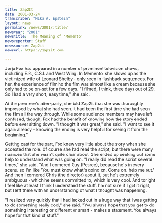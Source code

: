 ```yaml
---
title: Zap2It
date: 2001-03-24
transcriber: "Mika A. Epstein"
layout: news
permalink: /news/2001/:title/
newsyear: "2001"
newstitle:  The Meaning of 'Memento'
newsreporter: Staff
newssource: Zap2it
newsurl: https://zap2it.com

---
```


Jorja Fox has appeared in a number of prominent television shows, including E.R., C.S.I. and West Wing. In Memento, she shows up as the victimized wife of Leonard Shelby - only seen in flashback sequences. For her, the experience of filming the film was almost like a dream because she only had to be on-set for a few days. "I filmed, I think, three days out of 29. So I had a very short, easy time," she said.

At the premiere's after-party, she told Zap2it that she was thoroughly impressed by what she had seen. It had been the first time she had seen the film all the way through. While some audience members may have left confused, though, Fox had the benefit of knowing how the story ended before ever sitting down. "I thought it was great," she said. "I want to see it again already - knowing the ending is very helpful for seeing it from the beginning."

Getting cast for the part, Fox knew very little about the story when she accepted the role. Of course she had read the script, but there were many nuances that she wasn't quite clear about. She ended up seeking out some help to understand what was going on. "I really did read the script several times," she said. "And I cornered Guy (Pearce), because he's in every scene, so I'm like 'You must know what's going on. Come on, help me out.' And then I cornered Chris (the director) about it, but he's extremely ambiguous - which he seems committed to, which is very cool. And tonight I feel like at least I think I understand the stuff. I'm not sure if I got it right, but I left there with an understanding of what I thought was happening.

"I realized very quickly that I had lucked out in a huge way that I was getting to do something really cool," she said. "You always hope that you get to do something interesting or different or smart - makes a statement. You always hope for that kind of stuff."
